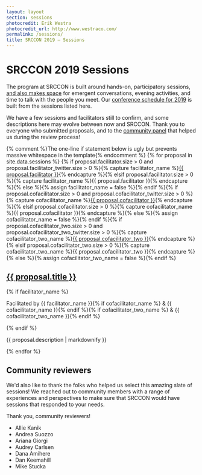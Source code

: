 ```yaml
---
layout: layout
section: sessions
photocredit: Erik Westra
photocredit_url: http://www.westraco.com/
permalink: /sessions/
title: SRCCON 2019 — Sessions
---
```


# SRCCON 2019 Sessions

The program at SRCCON is built around hands-on, participatory sessions, [and also makes space](/program) for emergent conversations, evening activities, and time to talk with the people you meet. Our [conference schedule for 2019](/schedule) is built from the sessions listed here.

We have a few sessions and facilitators still to confirm, and some descriptions here may evolve between now and SRCCON. Thank you to everyone who submitted proposals, and to the [community panel](#community-review) that helped us during the review process!

<div class="session-proposal-list">{% comment %}The one-line if statement below is ugly but prevents massive whitespace in the template{% endcomment %}
{% for proposal in site.data.sessions %}
    {% if proposal.facilitator.size > 0 and proposal.facilitator_twitter.size > 0 %}{% capture facilitator_name %}<a href="https://twitter.com/{{ proposal.facilitator_twitter }}">{{ proposal.facilitator }}</a>{% endcapture %}{% elsif proposal.facilitator.size > 0 %}{% capture facilitator_name %}{{ proposal.facilitator }}{% endcapture %}{% else %}{% assign facilitator_name = false %}{% endif %}{% if proposal.cofacilitator.size > 0 and proposal.cofacilitator_twitter.size > 0 %}{% capture cofacilitator_name %}<a href="https://twitter.com/{{ proposal.cofacilitator_twitter }}">{{ proposal.cofacilitator }}</a>{% endcapture %}{% elsif proposal.cofacilitator.size > 0 %}{% capture cofacilitator_name %}{{ proposal.cofacilitator }}{% endcapture %}{% else %}{% assign cofacilitator_name = false %}{% endif %}{% if proposal.cofacilitator_two.size > 0 and proposal.cofacilitator_two_twitter.size > 0 %}{% capture cofacilitator_two_name %}<a href="https://twitter.com/{{ proposal.cofacilitator_two_twitter }}">{{ proposal.cofacilitator_two }}</a>{% endcapture %}{% elsif proposal.cofacilitator_two.size > 0 %}{% capture cofacilitator_two_name %}{{ proposal.cofacilitator_two }}{% endcapture %}{% else %}{% assign cofacilitator_two_name = false %}{% endif %}
    <div class="session-proposal" id="proposal-{{ proposal.id }}">
        <h2 class="session-title"><a href="#proposal-{{ proposal.id }}">{{ proposal.title }}</a></h2>
        {% if facilitator_name %}<p class="facilitator">Facilitated by {{ facilitator_name }}{% if cofacilitator_name %} &amp; {{ cofacilitator_name }}{% endif %}{% if cofacilitator_two_name %} &amp; {{ cofacilitator_two_name }}{% endif %}</p>{% endif %}
        <p class="session-description">{{ proposal.description | markdownify }}</p>
    </div>
{% endfor %}
</div>

<script src="https://cdnjs.cloudflare.com/ajax/libs/jquery/2.1.3/jquery.min.js"></script>
<script src="/media/js/listfilter.min.js"></script>
<script>
var filter = ListFilter({
    listContainer: '.session-proposal-list',
    filterItemClass: '.session-proposal'
});
</script>

<span id="community-review"></span>

## Community reviewers

We'd also like to thank the folks who helped us select this amazing slate of sessions! We reached out to community members with a range of experiences and perspectives to make sure that SRCCON would have sessions that responded to your needs.

Thank you, community reviewers!

* Allie Kanik
* Andrea Suozzo
* Ariana Giorgi
* Audrey Carlsen
* Dana Amihere
* Dan Keemahill
* Mike Stucka
